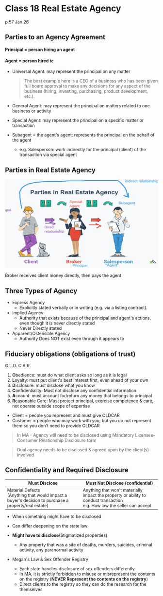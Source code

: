 # Class 18  Real Estate Agency 

p.57 Jan 26

## Parties to an Agency Agreement

#### Principal = person hiring an agent

#### Agent = person hired tc

* Universal Agent: may represent the principal on any matter 

  > The best example here is a CEO of a business who has been given full board approval to make any decisions for any aspect of the business (hiring, investing, purchasing, product development, etc.).

* General Agent: may represent the principal on matters related to one business or activity

* Special Agent: may represent the principal on a specific matter or transaction

* Subagent = the agent's agent: represents the principal on the behalf of the agent

  * e.g. Salesperson: work indirectly for the principal (client) of the transaction via special agent 

## Parties in Real Estate Agency

![image-20210126160528623](image/image-20210126160528623.png)

Broker receives client money directly, then pays the agent



## Three Types of Agency

* Express Agency
  * Explicitly stated verbally or in writing (e.g. via a listing contract).
* Implied Agency
  * Authority that exists because of the principal and agent's actions, even though it is never directly stated
  * Never Directly stated
* Apparent/Ostensible Agency
  * Authority Does NOT exist even through it appears to

## Fiduciary obligations (obligations of trust)

O.L.D. C.A.R.

1. **O**bedience: must do what client asks so long as it is legal
2. **L**oyalty: must put client's best interest first, even ahead of your own
3. **D**isclosure: must disclose what you know
4. **C**onfidentiality: Must not disclose any confidential information
5. **A**ccount: must account for/return any money that belongs to principal
6. **R**easonable Care: Must protect principal, exercise competence & care, not operate outside scope of expertise

* Client = people you represent and must give OLDCAR
* Customer = people who may work with you, but you do not represent them so you don't need to provide OLDCAR

> In MA - Agency will need to be disclosed using Mandatory Licensee-Consumer Relationship Disclosure form

> Dual agency needs to be disclosed &  agreed upon by the client(s) involved

## Confidentiality and Required Disclosure

| Must Disclose                                                | Must Not Disclose (confidential)                             |
| ------------------------------------------------------------ | ------------------------------------------------------------ |
| Material Defects <br />(Anything that would impact a buyer's decision to purchase a property/real estate) | Anything that won't materially impact the property or ability to conduct transaction<br />e.g. How low the seller can accept |

* When something might have to be disclosed
* Can differ deepening on the state law
* **Might have to disclose**(Stigmatized properties)
  * Any property that was a site of deaths, murders, suicides, criminal activity, any paranormal activity



* Megan's Law & Sex Offender Registry
  * Each state handles disclosure of sex offenders differently
  * In MA, it is strictly forbidden to misuse or misrepresent the contents on the registry (**NEVER Represent the contents on the registry**)
  * Direct clients to the registry so they can do the research for the  themselves